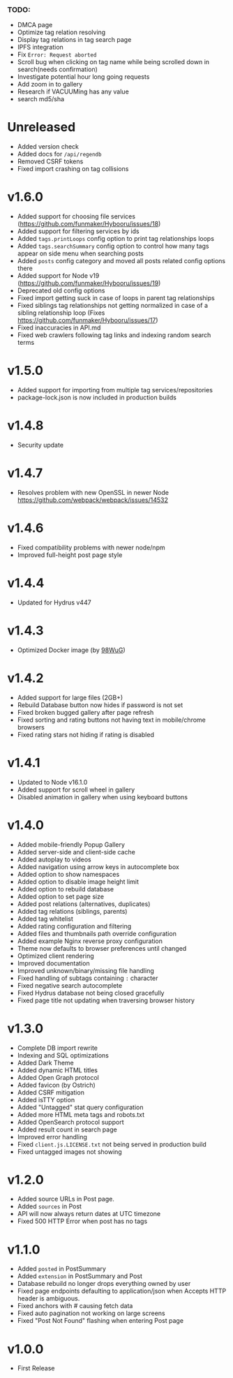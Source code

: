 
### TODO:

- DMCA page
- Optimize tag relation resolving
- Display tag relations in tag search page
- IPFS integration
- Fix `Error: Request aborted`
- Scroll bug when clicking on tag name while being scrolled down in search(needs confirmation)
- Investigate potential hour long going requests
- Add zoom in to gallery
- Research if VACUUMing has any value
- search md5/sha

# Unreleased

- Added version check
- Added docs for `/api/regendb`
- Removed CSRF tokens
- Fixed import crashing on tag collisions


# v1.6.0

- Added support for choosing file services (https://github.com/funmaker/Hybooru/issues/18)
- Added support for filtering services by ids
- Added `tags.printLoops` config option to print tag relationships loops
- Added `tags.searchSummary` config option to control how many tags appear on side menu when searching posts
- Added `posts` config category and moved all posts related config options there
- Added support for Node v19 (https://github.com/funmaker/Hybooru/issues/19)
- Deprecated old config options
- Fixed import getting suck in case of loops in parent tag relationships
- Fixed siblings tag relationships not getting normalized in case of a sibling relationship loop (Fixes https://github.com/funmaker/Hybooru/issues/17)
- Fixed inaccuracies in API.md
- Fixed web crawlers following tag links and indexing random search terms


# v1.5.0

- Added support for importing from multiple tag services/repositories
- package-lock.json is now included in production builds


# v1.4.8

- Security update


# v1.4.7

- Resolves problem with new OpenSSL in newer Node https://github.com/webpack/webpack/issues/14532


# v1.4.6

- Fixed compatibility problems with newer node/npm
- Improved full-height post page style


# v1.4.4

- Updated for Hydrus v447


# v1.4.3

- Optimized Docker image (by [98WuG](https://github.com/98WuG))


# v1.4.2

- Added support for large files (2GB+)
- Rebuild Database button now hides if password is not set
- Fixed broken bugged gallery after page refresh
- Fixed sorting and rating buttons not having text in mobile/chrome browsers
- Fixed rating stars not hiding if rating is disabled 


# v1.4.1

- Updated to Node v16.1.0
- Added support for scroll wheel in gallery
- Disabled animation in gallery when using keyboard buttons


# v1.4.0

- Added mobile-friendly Popup Gallery
- Added server-side and client-side cache
- Added autoplay to videos
- Added navigation using arrow keys in autocomplete box
- Added option to show namespaces
- Added option to disable image height limit
- Added option to rebuild database
- Added option to set page size
- Added post relations (alternatives, duplicates)
- Added tag relations (siblings, parents)
- Added tag whitelist
- Added rating configuration and filtering
- Added files and thumbnails path override configuration
- Added example Nginx reverse proxy configuration
- Theme now defaults to browser preferences until changed
- Optimized client rendering
- Improved documentation
- Improved unknown/binary/missing file handling
- Fixed handling of subtags containing `:` character
- Fixed negative search autocomplete
- Fixed Hydrus database not being closed gracefully
- Fixed page title not updating when traversing browser history


# v1.3.0

- Complete DB import rewrite
- Indexing and SQL optimizations
- Added Dark Theme
- Added dynamic HTML titles
- Added Open Graph protocol
- Added favicon (by Ostrich)
- Added CSRF mitigation
- Added isTTY option
- Added "Untagged" stat query configuration
- Added more HTML meta tags and robots.txt
- Added OpenSearch protocol support
- Added result count in search page
- Improved error handling
- Fixed `client.js.LICENSE.txt` not being served in production build 
- Fixed untagged images not showing


# v1.2.0

- Added source URLs in Post page.
- Added `sources` in Post
- API will now always return dates at UTC timezone
- Fixed 500 HTTP Error when post has no tags


# v1.1.0

- Added `posted` in PostSummary
- Added `extension` in PostSummary and Post
- Database rebuild no longer drops everything owned by user
- Fixed page endpoints defaulting to application/json when Accepts HTTP header is ambiguous.
- Fixed anchors with # causing fetch data
- Fixed auto pagination not working on large screens
- Fixed "Post Not Found" flashing when entering Post page


# v1.0.0

- First Release
